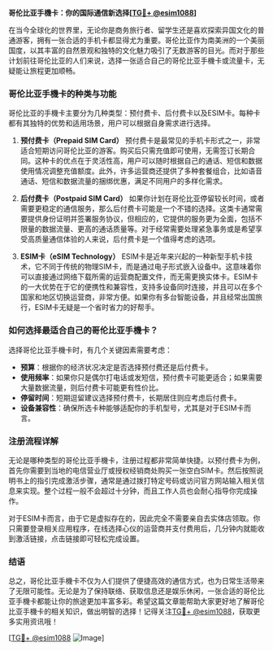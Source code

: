 **哥伦比亚手機卡：你的国际通信新选择[[TG💪+ @esim1088](https://t.me/s/esim1088)]**

在当今全球化的世界里，无论你是商务旅行者、留学生还是喜欢探索异国文化的普通游客，拥有一张合适的手机卡都显得尤为重要。哥伦比亚作为南美洲的一个美丽国度，以其丰富的自然景观和独特的文化魅力吸引了无数游客的目光。而对于那些计划前往哥伦比亚的人们来说，选择一张适合自己的哥伦比亚手機卡或流量卡，无疑能让旅程更加顺畅。

### 哥伦比亚手機卡的种类与功能

哥伦比亚的手機卡主要分为几种类型：预付费卡、后付费卡以及ESIM卡。每种卡都有其独特的优势和适用场景，用户可以根据自身需求进行选择。

1. **预付费卡（Prepaid SIM Card）**
   预付费卡是最常见的手机卡形式之一，非常适合短期访问哥伦比亚的游客。购买后只需充值即可使用，无需签订长期合同。这种卡的优点在于灵活性高，用户可以随时根据自己的通话、短信和数据使用情况调整充值额度。此外，许多运营商还提供了多种套餐组合，比如语音通话、短信和数据流量的捆绑优惠，满足不同用户的多样化需求。

2. **后付费卡（Postpaid SIM Card）**
   如果你计划在哥伦比亚停留较长时间，或者需要更稳定的通信服务，那么后付费卡可能是一个不错的选择。这类卡通常需要提供身份证明并签署服务协议，但相应的，它提供的服务更为全面，包括不限量的数据流量、更高的通话质量等。对于经常需要处理紧急事务或是希望享受高质量通信体验的人来说，后付费卡是一个值得考虑的选项。

3. **ESIM卡（eSIM Technology）**
   ESIM卡是近年来兴起的一种新型手机卡技术，它不同于传统的物理SIM卡，而是通过电子形式嵌入设备中。这意味着你可以直接通过网络下载所需的运营商配置文件，而无需更换实体卡。ESIM卡的一大优势在于它的便携性和兼容性，支持多设备同时连接，并且可以在多个国家和地区切换运营商，非常方便。如果你有多台智能设备，并且经常出国旅行，ESIM卡无疑是一个省时省力的好帮手。

### 如何选择最适合自己的哥伦比亚手機卡？

选择哥伦比亚手機卡时，有几个关键因素需要考虑：

- **预算**：根据你的经济状况决定是否选择预付费还是后付费卡。
- **使用频率**：如果你只是偶尔打电话或发短信，预付费卡可能更适合；如果需要大量数据流量，则后付费卡可能更有性价比。
- **停留时间**：短期逗留建议选择预付费卡，长期居住则应考虑后付费卡。
- **设备兼容性**：确保所选卡种能够适配你的手机型号，尤其是对于ESIM卡而言。

### 注册流程详解

无论是哪种类型的哥伦比亚手機卡，注册过程都非常简单快捷。以预付费卡为例，首先你需要到当地的电信营业厅或授权经销商处购买一张空白SIM卡。然后按照说明书上的指引完成激活步骤，通常是通过拨打特定号码或访问官方网站输入相关信息来实现。整个过程一般不会超过十分钟，而且工作人员也会耐心指导你完成操作。

对于ESIM卡而言，由于它是虚拟存在的，因此完全不需要亲自去实体店领取。你只需要登录相关应用程序，在线选择心仪的运营商并支付费用后，几分钟内就能收到激活链接，点击链接即可轻松完成设置。

### 结语

总之，哥伦比亚手機卡不仅为人们提供了便捷高效的通信方式，也为日常生活带来了无限可能性。无论是为了保持联络、获取信息还是娱乐休闲，一张合适的哥伦比亚手機卡都能让你的旅途更加丰富多彩。希望这篇文章能帮助大家更好地了解哥伦比亚手機卡的相关知识，做出明智的选择！记得关注[TG💪+ @esim1088](https://t.me/s/esim1088)，获取更多实用资讯哦！

[[TG💪+ @esim1088](https://t.me/s/esim1088) ![Image](https://i.postimg.cc/4NQfJmqS/Snipaste-2025-05-13-00-14-12.png)]